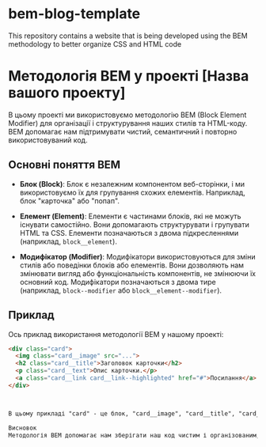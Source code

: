 # bem-blog-template
This repository contains a website that is being developed using the BEM methodology to better organize CSS and HTML code

# Методологія BEM у проекті [Назва вашого проекту]

В цьому проекті ми використовуємо методологію BEM (Block Element Modifier) для організації і структурування наших стилів та HTML-коду. BEM допомагає нам підтримувати чистий, семантичний і повторно використовуваний код.

## Основні поняття BEM

- **Блок (Block)**: Блок є незалежним компонентом веб-сторінки, і ми використовуємо їх для групування схожих елементів. Наприклад, блок "карточка" або "попап".

- **Елемент (Element)**: Елементи є частинами блоків, які не можуть існувати самостійно. Вони допомагають структурувати і групувати HTML та CSS. Елементи позначаються з двома підкресленнями (наприклад, `block__element`).

- **Модифікатор (Modifier)**: Модифікатори використовуються для зміни стилів або поведінки блоків або елементів. Вони дозволяють нам змінювати вигляд або функціональність компонентів, не змінюючи їх основний код. Модифікатори позначаються з двома тире (наприклад, `block--modifier` або `block__element--modifier`).

## Приклад

Ось приклад використання методології BEM у нашому проекті:

```html
<div class="card">
  <img class="card__image" src="...">
  <h2 class="card__title">Заголовок карточки</h2>
  <p class="card__text">Опис карточки.</p>
  <a class="card__link card__link--highlighted" href="#">Посилання</a>
</div>



В цьому прикладі "card" - це блок, "card__image", "card__title", "card__text" і "card__link" - це його елементи, і "card__link--highlighted" - модифікатор для посилання.

Висновок
Методологія BEM допомагає нам зберігати наш код чистим і організованим, зменшує ризик конфліктів стилів і полегшує розробку та підтримку проекту. Ми активно використовуємо BEM у нашому проекті і рекомендуємо вам робити те ж саме для зручності та стабільності вашого коду.
